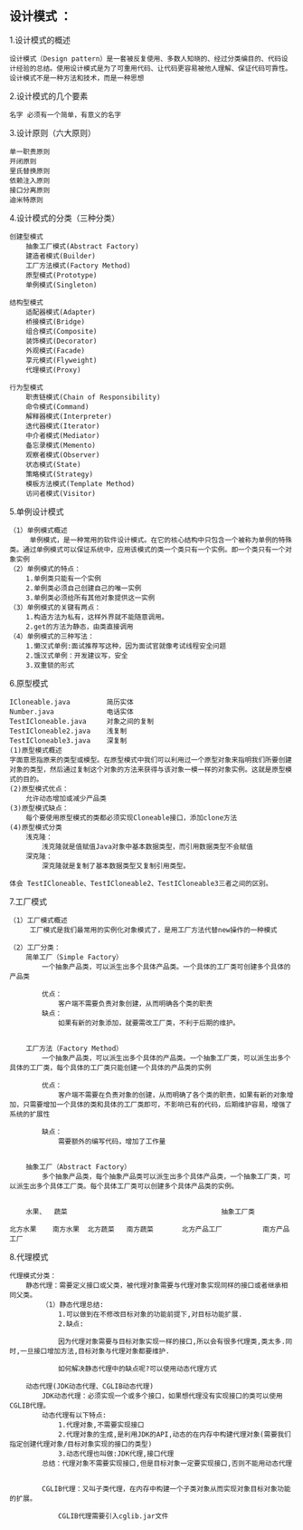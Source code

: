 ## 设计模式 ：
1.设计模式的概述

	设计模式（Design pattern）是一套被反复使用、多数人知晓的、经过分类编目的、代码设计经验的总结。使用设计模式是为了可重用代码、让代码更容易被他人理解、保证代码可靠性。
    设计模式不是一种方法和技术，而是一种思想

2.设计模式的几个要素

	名字 必须有一个简单，有意义的名字
	
3.设计原则（六大原则）

	单一职责原则
	开闭原则
	里氏替换原则
	依赖注入原则
	接口分离原则
	迪米特原则

4.设计模式的分类（三种分类）

	创建型模式
		抽象工厂模式(Abstract Factory)
		建造者模式(Builder)
		工厂方法模式(Factory Method)
		原型模式(Prototype)
		单例模式(Singleton) 
		
	结构型模式
		适配器模式(Adapter)
		桥接模式(Bridge)
		组合模式(Composite)
		装饰模式(Decorator)
		外观模式(Facade)
		享元模式(Flyweight)
		代理模式(Proxy)
		
	行为型模式
		职责链模式(Chain of Responsibility)
		命令模式(Command)
		解释器模式(Interpreter)
		迭代器模式(Iterator)
		中介者模式(Mediator)
		备忘录模式(Memento)
		观察者模式(Observer)
		状态模式(State)
		策略模式(Strategy)
		模板方法模式(Template Method)
		访问者模式(Visitor)
5.单例设计模式

	（1）单例模式概述
         单例模式，是一种常用的软件设计模式。在它的核心结构中只包含一个被称为单例的特殊类。通过单例模式可以保证系统中，应用该模式的类一个类只有一个实例。即一个类只有一个对象实例
	（2）单例模式的特点：
		1.单例类只能有一个实例
		2.单例类必须自己创建自己的唯一实例
		3.单例类必须给所有其他对象提供这一实例
	（3）单例模式的关键有两点：
		1.构造方法为私有，这样外界就不能随意调用。
		2.get的方法为静态，由类直接调用
	（4）单例模式的三种写法：
	 	1.懒汉式单例:面试推荐写这种，因为面试官就像考试线程安全问题
		2.饿汉式单例：开发建议写，安全
		3.双重锁的形式

6.原型模式

	ICloneable.java			简历实体
	Number.java				电话实体
	TestICloneable.java		对象之间的复制
	TestICloneable2.java	浅复制
	TestICloneable3.java	深复制
	(1)原型模式概述
	字面意思指原来的类型或模型。在原型模式中我们可以利用过一个原型对象来指明我们所要创建对象的类型，然后通过复制这个对象的方法来获得与该对象一模一样的对象实例。这就是原型模式的目的。
	(2)原型模式优点：
		允许动态增加或减少产品类
	(3)原型模式缺点：
		每个要使用原型模式的类都必须实现Cloneable接口，添加clone方法
	(4)原型模式分类
		浅克隆：
			浅克隆就是值赋值Java对象中基本数据类型，而引用数据类型不会赋值
		深克隆：
			深克隆就是复制了基本数据类型又复制引用类型。
	
	体会 TestICloneable、TestICloneable2、TestICloneable3三者之间的区别。
	
7.工厂模式

	（1）工厂模式概述
         工厂模式是我们最常用的实例化对象模式了，是用工厂方法代替new操作的一种模式

	（2）工厂分类：
		简单工厂（Simple Factory） 
			一个抽象产品类，可以派生出多个具体产品类。一个具体的工厂类可创建多个具体的产品类
			
			优点：
				客户端不需要负责对象创建，从而明确各个类的职责
			缺点：
				如果有新的对象添加，就要需改工厂类，不利于后期的维护。
				
				
		工厂方法（Factory Method） 
			一个抽象产品类，可以派生出多个具体的产品类。一个抽象工厂类，可以派生出多个具体的工厂类，每个具体的工厂类只能创建一个具体的产品类的实例
			
			优点：
				客户端不需要在负责对象的创建，从而明确了各个类的职责，如果有新的对象增加，只需要增加一个具体的类和具体的工厂类即可，不影响已有的代码，后期维护容易，增强了系统的扩展性

			缺点：
				需要额外的编写代码，增加了工作量
			
			
		抽象工厂（Abstract Factory） 
			多个抽象产品类，每个抽象产品类可以派生出多个具体产品类，一个抽象工厂类，可以派生出多个具体工厂类。每个具体工厂类可以创建多个具体产品类的实例。

		
		水果、  蔬菜								         抽象工厂类
		
	北方水果    南方水果  北方蔬菜   南方蔬菜		北方产品工厂          南方产品工厂
	
	
	
8.代理模式

	代理模式分类：
		静态代理：需要定义接口或父类，被代理对象需要与代理对象实现同样的接口或者继承相同父类。
			（1）静态代理总结:
				1.可以做到在不修改目标对象的功能前提下,对目标功能扩展.
				2.缺点:
				
				因为代理对象需要与目标对象实现一样的接口,所以会有很多代理类,类太多.同时,一旦接口增加方法,目标对象与代理对象都要维护.
				
				如何解决静态代理中的缺点呢?可以使用动态代理方式
			
		动态代理(JDK动态代理、CGLIB动态代理)
			JDK动态代理：必须实现一个或多个接口，如果想代理没有实现接口的类可以使用CGLIB代理。
			动态代理有以下特点:
				1.代理对象,不需要实现接口
				2.代理对象的生成,是利用JDK的API,动态的在内存中构建代理对象(需要我们指定创建代理对象/目标对象实现的接口的类型)
				3.动态代理也叫做:JDK代理,接口代理
			总结：代理对象不需要实现接口,但是目标对象一定要实现接口,否则不能用动态代理
			
			
			CGLIB代理：又叫子类代理，在内存中构建一个子类对象从而实现对象目标对象功能的扩展。
				
				CGLIB代理需要引入cglib.jar文件